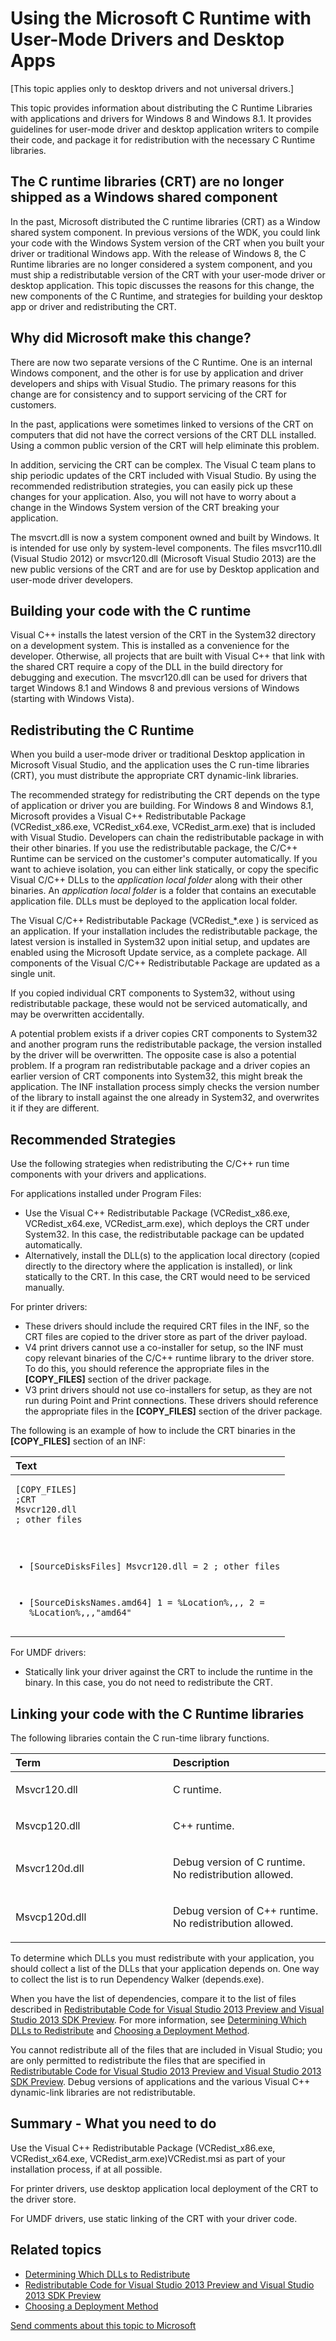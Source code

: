 Using the Microsoft C Runtime with User-Mode Drivers and Desktop Apps
==============================================================================================================================================================
[This topic applies only to desktop drivers and not universal drivers.]

This topic provides information about distributing the C Runtime Libraries with applications and drivers for Windows 8 and Windows 8.1. It provides guidelines for user-mode driver and desktop application writers to compile their code, and package it for redistribution with the necessary C Runtime libraries.

<span id="The_C_runtime_libraries__CRT__are_no_longer_shipped_as_a_Windows_shared_component"></span><span id="the_c_runtime_libraries__crt__are_no_longer_shipped_as_a_windows_shared_component"></span><span id="THE_C_RUNTIME_LIBRARIES__CRT__ARE_NO_LONGER_SHIPPED_AS_A_WINDOWS_SHARED_COMPONENT"></span>The C runtime libraries (CRT) are no longer shipped as a Windows shared component
---------------------------------------------------------------------------------------------------------------------------------------------------------------------------------------------------------------------------------------------------------------------------------------------------------------------------------------------------------------------------------------------

In the past, Microsoft distributed the C runtime libraries (CRT) as a Window shared system component. In previous versions of the WDK, you could link your code with the Windows System version of the CRT when you built your driver or traditional Windows app. With the release of Windows 8, the C Runtime libraries are no longer considered a system component, and you must ship a redistributable version of the CRT with your user-mode driver or desktop application. This topic discusses the reasons for this change, the new components of the C Runtime, and strategies for building your desktop app or driver and redistributing the CRT.

<span id="Why_did_Microsoft_make_this_change_"></span><span id="why_did_microsoft_make_this_change_"></span><span id="WHY_DID_MICROSOFT_MAKE_THIS_CHANGE_"></span>Why did Microsoft make this change?
-----------------------------------------------------------------------------------------------------------------------------------------------------------------------------------------------------

There are now two separate versions of the C Runtime. One is an internal Windows component, and the other is for use by application and driver developers and ships with Visual Studio. The primary reasons for this change are for consistency and to support servicing of the CRT for customers.

In the past, applications were sometimes linked to versions of the CRT on computers that did not have the correct versions of the CRT DLL installed. Using a common public version of the CRT will help eliminate this problem.

In addition, servicing the CRT can be complex. The Visual C team plans to ship periodic updates of the CRT included with Visual Studio. By using the recommended redistribution strategies, you can easily pick up these changes for your application. Also, you will not have to worry about a change in the Windows System version of the CRT breaking your application.

The msvcrt.dll is now a system component owned and built by Windows. It is intended for use only by system-level components. The files msvcr110.dll (Visual Studio 2012) or msvcr120.dll (Microsoft Visual Studio 2013) are the new public versions of the CRT and are for use by Desktop application and user-mode driver developers.

<span id="Building_your_code_with_the_C_runtime"></span><span id="building_your_code_with_the_c_runtime"></span><span id="BUILDING_YOUR_CODE_WITH_THE_C_RUNTIME"></span>Building your code with the C runtime
-------------------------------------------------------------------------------------------------------------------------------------------------------------------------------------------------------------

Visual C++ installs the latest version of the CRT in the System32 directory on a development system. This is installed as a convenience for the developer. Otherwise, all projects that are built with Visual C++ that link with the shared CRT require a copy of the DLL in the build directory for debugging and execution. The msvcr120.dll can be used for drivers that target Windows 8.1 and Windows 8 and previous versions of Windows (starting with Windows Vista).

<span id="Redistributing_the_C_Runtime_"></span><span id="redistributing_the_c_runtime_"></span><span id="REDISTRIBUTING_THE_C_RUNTIME_"></span>Redistributing the C Runtime
----------------------------------------------------------------------------------------------------------------------------------------------------------------------------

When you build a user-mode driver or traditional Desktop application in Microsoft Visual Studio, and the application uses the C run-time libraries (CRT), you must distribute the appropriate CRT dynamic-link libraries.

The recommended strategy for redistributing the CRT depends on the type of application or driver you are building. For Windows 8 and Windows 8.1, Microsoft provides a Visual C++ Redistributable Package (VCRedist\_x86.exe, VCRedist\_x64.exe, VCRedist\_arm.exe) that is included with Visual Studio. Developers can chain the redistributable package in with their other binaries. If you use the redistributable package, the C/C++ Runtime can be serviced on the customer's computer automatically. If you want to achieve isolation, you can either link statically, or copy the specific Visual C/C++ DLLs to the *application local folder* along with their other binaries. An *application local folder* is a folder that contains an executable application file. DLLs must be deployed to the application local folder.

The Visual C/C++ Redistributable Package (VCRedist\_\*.exe ) is serviced as an application. If your installation includes the redistributable package, the latest version is installed in System32 upon initial setup, and updates are enabled using the Microsoft Update service, as a complete package. All components of the Visual C/C++ Redistributable Package are updated as a single unit.

If you copied individual CRT components to System32, without using redistributable package, these would not be serviced automatically, and may be overwritten accidentally.

A potential problem exists if a driver copies CRT components to System32 and another program runs the redistributable package, the version installed by the driver will be overwritten. The opposite case is also a potential problem. If a program ran redistributable package and a driver copies an earlier version of CRT components into System32, this might break the application. The INF installation process simply checks the version number of the library to install against the one already in System32, and overwrites it if they are different.

<span id="Recommended_Strategies"></span><span id="recommended_strategies"></span><span id="RECOMMENDED_STRATEGIES"></span>Recommended Strategies
-------------------------------------------------------------------------------------------------------------------------------------------------

Use the following strategies when redistributing the C/C++ run time components with your drivers and applications.

For applications installed under Program Files:

-   Use the Visual C++ Redistributable Package (VCRedist\_x86.exe, VCRedist\_x64.exe, VCRedist\_arm.exe), which deploys the CRT under System32. In this case, the redistributable package can be updated automatically.
-   Alternatively, install the DLL(s) to the application local directory (copied directly to the directory where the application is installed), or link statically to the CRT. In this case, the CRT would need to be serviced manually.

For printer drivers:

-   These drivers should include the required CRT files in the INF, so the CRT files are copied to the driver store as part of the driver payload.
-   V4 print drivers cannot use a co-installer for setup, so the INF must copy relevant binaries of the C/C++ runtime library to the driver store. To do this, you should reference the appropriate files in the **\[COPY\_FILES\]** section of the driver package.
-   V3 print drivers should not use co-installers for setup, as they are not run during Point and Print connections. These drivers should reference the appropriate files in the **\[COPY\_FILES\]** section of the driver package.

The following is an example of how to include the CRT binaries in the **\[COPY\_FILES\]** section of an INF:
<span codelanguage="Text"></span>
<table>
<colgroup>
<col width="100%" />
</colgroup>
<thead>
<tr class="header">
<th align="left">Text</th>
</tr>
</thead>
<tbody>
<tr class="odd">
<td align="left"><pre><code>[COPY_FILES]
;CRT
Msvcr120.dll
; other files

* [SourceDisksFiles] Msvcr120.dll = 2 ; other files

* [SourceDisksNames.amd64] 1 = %Location%,,, 2 = %Location%,,,&quot;amd64&quot;</code></pre></td>
</tr>
</tbody>
</table>

For UMDF drivers:

-   Statically link your driver against the CRT to include the runtime in the binary. In this case, you do not need to redistribute the CRT.

<span id="Linking_your_code_with_the_C_Runtime_libraries"></span><span id="linking_your_code_with_the_c_runtime_libraries"></span><span id="LINKING_YOUR_CODE_WITH_THE_C_RUNTIME_LIBRARIES"></span>Linking your code with the C Runtime libraries
-------------------------------------------------------------------------------------------------------------------------------------------------------------------------------------------------------------------------------------------------

The following libraries contain the C run-time library functions.

<table>
<colgroup>
<col width="50%" />
<col width="50%" />
</colgroup>
<thead>
<tr class="header">
<th align="left">Term</th>
<th align="left">Description</th>
</tr>
</thead>
<tbody>
<tr class="odd">
<td align="left"><p><span id="Msvcr120.dll"></span><span id="msvcr120.dll"></span><span id="MSVCR120.DLL"></span>Msvcr120.dll</p></td>
<td align="left"><p>C runtime.</p></td>
</tr>
<tr class="even">
<td align="left"><p><span id="Msvcp120.dll"></span><span id="msvcp120.dll"></span><span id="MSVCP120.DLL"></span>Msvcp120.dll</p></td>
<td align="left"><p>C++ runtime.</p></td>
</tr>
<tr class="odd">
<td align="left"><p><span id="Msvcr120d.dll"></span><span id="msvcr120d.dll"></span><span id="MSVCR120D.DLL"></span>Msvcr120d.dll</p></td>
<td align="left"><p>Debug version of C runtime. No redistribution allowed.</p></td>
</tr>
<tr class="even">
<td align="left"><p><span id="Msvcp120d.dll_"></span><span id="msvcp120d.dll_"></span><span id="MSVCP120D.DLL_"></span>Msvcp120d.dll</p></td>
<td align="left"><p>Debug version of C++ runtime. No redistribution allowed.</p></td>
</tr>
</tbody>
</table>

 

To determine which DLLs you must redistribute with your application, you should collect a list of the DLLs that your application depends on. One way to collect the list is to run Dependency Walker (depends.exe).

When you have the list of dependencies, compare it to the list of files described in [Redistributable Code for Visual Studio 2013 Preview and Visual Studio 2013 SDK Preview](http://go.microsoft.com/fwlink/p/?linkid=320999). For more information, see [Determining Which DLLs to Redistribute](http://go.microsoft.com/fwlink/p/?linkid=321001) and [Choosing a Deployment Method](http://go.microsoft.com/fwlink/p/?linkid=321651).

You cannot redistribute all of the files that are included in Visual Studio; you are only permitted to redistribute the files that are specified in [Redistributable Code for Visual Studio 2013 Preview and Visual Studio 2013 SDK Preview](http://go.microsoft.com/fwlink/p/?linkid=320999). Debug versions of applications and the various Visual C++ dynamic-link libraries are not redistributable.

<span id="Summary_-_What_you_need_to_do"></span><span id="summary_-_what_you_need_to_do"></span><span id="SUMMARY_-_WHAT_YOU_NEED_TO_DO"></span>Summary - What you need to do
-----------------------------------------------------------------------------------------------------------------------------------------------------------------------------

Use the Visual C++ Redistributable Package (VCRedist\_x86.exe, VCRedist\_x64.exe, VCRedist\_arm.exe)VCRedist.msi as part of your installation process, if at all possible.

For printer drivers, use desktop application local deployment of the CRT to the driver store.

For UMDF drivers, use static linking of the CRT with your driver code.

<span id="related_topics"></span>Related topics
-----------------------------------------------

* [Determining Which DLLs to Redistribute](http://go.microsoft.com/fwlink/p/?linkid=321001)
* [Redistributable Code for Visual Studio 2013 Preview and Visual Studio 2013 SDK Preview](http://go.microsoft.com/fwlink/p/?linkid=320999)
* [Choosing a Deployment Method](http://go.microsoft.com/fwlink/p/?linkid=321651)
 

 

[Send comments about this topic to Microsoft](mailto:wsddocfb@microsoft.com?subject=Documentation%20feedback%20[VsDriver\vsdriver]:%20Using%20the%20Microsoft%20C%20Runtime%20with%20User-Mode%20Drivers%20and%20Desktop%20Apps%20%20RELEASE:%20%289/30/2015%29&body=%0A%0APRIVACY%20STATEMENT%0A%0AWe%20use%20your%20feedback%20to%20improve%20the%20documentation.%20We%20don't%20use%20your%20email%20address%20for%20any%20other%20purpose,%20and%20we'll%20remove%20your%20email%20address%20from%20our%20system%20after%20the%20issue%20that%20you're%20reporting%20is%20fixed.%20While%20we're%20working%20to%20fix%20this%20issue,%20we%20might%20send%20you%20an%20email%20message%20to%20ask%20for%20more%20info.%20Later,%20we%20might%20also%20send%20you%20an%20email%20message%20to%20let%20you%20know%20that%20we've%20addressed%20your%20feedback.%0A%0AFor%20more%20info%20about%20Microsoft's%20privacy%20policy,%20see%20http://privacy.microsoft.com/en-us/default. "Send comments about this topic to Microsoft")




<!--HONumber=Jun16_HO1-->



